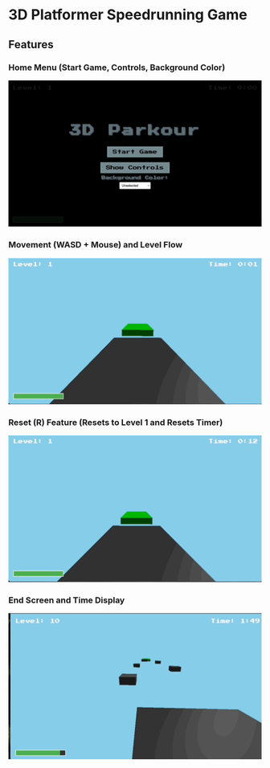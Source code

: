 # 3D Platformer Speedrunning Game

## Features

### Home Menu (Start Game, Controls, Background Color)
![Home Menu](menu.gif)

### Movement (WASD + Mouse) and Level Flow
![Gameplay](gameplay.gif)

### Reset (R) Feature (Resets to Level 1 and Resets Timer)
![Reset Feature](reset.gif)

### End Screen and Time Display
![End Screen](endscreen.gif)
